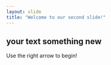 ```yaml
---
layout: slide
title: "Welcome to our second slide!"
---
```

## your text something new
Use the right arrow to begin!
